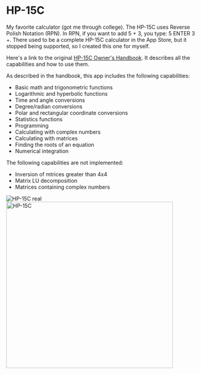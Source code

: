 # HP-15C

My favorite calculator (got me through college).  The HP-15C uses Reverse Polish Notation (RPN).
In RPN, if you want to add 5 + 3, you type: 5 ENTER 3 +.  There used to be a complete HP-15C
calculator in the App Store, but it stopped being supported, so I created this one for myself.  

Here's a link to the original [HP-15C Owner's Handbook](https://www.hp.com/ctg/Manual/c03030589.pdf).
It describes all the capabilities and how to use them.

As described in the handbook, this app includes the following capabilities:
- Basic math and trigonometric functions
- Logarithmic and hyperbolic functions
- Time and angle conversions
- Degree/radian conversions
- Polar and rectangular coordinate conversions
- Statistics functions
- Programming
- Calculating with complex numbers
- Calculating with matrices
- Finding the roots of an equation
- Numerical integration

The following capabilities are not implemented:
- Inversion of mtrices greater than 4x4
- Matrix LU decomposition
- Matrices containing complex numbers

![HP-15C real](https://github.com/InvaderZim62/HP-15C/assets/34785252/735b87c2-83e4-4166-8e8f-c491a5797939)
&nbsp;&nbsp;&nbsp;
<img width="444" alt="HP-15C" src="https://github.com/InvaderZim62/HP-15C/assets/34785252/dbde09fc-d7fa-49a3-b39d-e69471f035ff">
